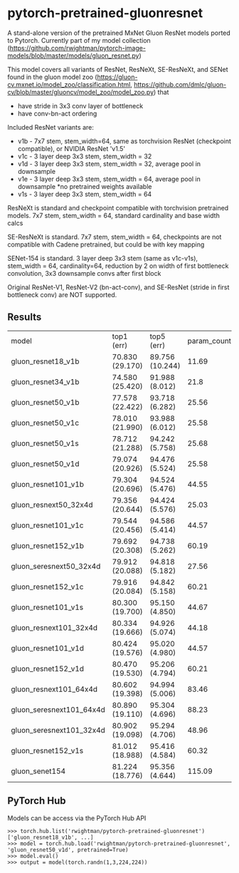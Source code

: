 # pytorch-pretrained-gluonresnet

A stand-alone version of the pretrained MxNet Gluon ResNet models ported to Pytorch. Currently part of my model collection (https://github.com/rwightman/pytorch-image-models/blob/master/models/gluon_resnet.py)

This model covers all variants of ResNet, ResNeXt, SE-ResNeXt, and SENet found in the gluon model zoo (https://gluon-cv.mxnet.io/model_zoo/classification.html, https://github.com/dmlc/gluon-cv/blob/master/gluoncv/model_zoo/model_zoo.py) that
  * have stride in 3x3 conv layer of bottleneck
  * have conv-bn-act ordering

Included ResNet variants are:
  * v1b - 7x7 stem, stem_width=64, same as torchvision ResNet (checkpoint compatible), or NVIDIA ResNet 'v1.5'
  * v1c - 3 layer deep 3x3 stem, stem_width = 32
  * v1d - 3 layer deep 3x3 stem, stem_width = 32, average pool in downsample
  * v1e - 3 layer deep 3x3 stem, stem_width = 64, average pool in downsample  *no pretrained weights available
  * v1s - 3 layer deep 3x3 stem, stem_width = 64

ResNeXt is standard and checkpoint compatible with torchvision pretrained models. 7x7 stem,
    stem_width = 64, standard cardinality and base width calcs

SE-ResNeXt is standard. 7x7 stem, stem_width = 64,
    checkpoints are not compatible with Cadene pretrained, but could be with key mapping

SENet-154 is standard. 3 layer deep 3x3 stem (same as v1c-v1s), stem_width = 64, cardinality=64,
    reduction by 2 on width of first bottleneck convolution, 3x3 downsample convs after first block

Original ResNet-V1, ResNet-V2 (bn-act-conv), and SE-ResNet (stride in first bottleneck conv) are NOT supported.


## Results
|               |            |            |      |
|---------------|------------|------------|------|
| model         | top1 (err) | top5 (err) | param_count |
| gluon_resnet18_v1b | 70.830 (29.170) | 89.756 (10.244) | 11.69  |
| gluon_resnet34_v1b | 74.580 (25.420) | 91.988 (8.012)  | 21.8   |
| gluon_resnet50_v1b | 77.578 (22.422) | 93.718 (6.282)  | 25.56  |
| gluon_resnet50_v1c | 78.010 (21.990) | 93.988 (6.012)  | 25.58  |
| gluon_resnet50_v1s | 78.712 (21.288) | 94.242 (5.758)  | 25.68  |
| gluon_resnet50_v1d | 79.074 (20.926) | 94.476 (5.524)  | 25.58  |
| gluon_resnet101_v1b | 79.304 (20.696) | 94.524 (5.476)  | 44.55  |
| gluon_resnext50_32x4d | 79.356 (20.644) | 94.424 (5.576)  | 25.03  |
| gluon_resnet101_v1c | 79.544 (20.456) | 94.586 (5.414)  | 44.57  |
| gluon_resnet152_v1b | 79.692 (20.308) | 94.738 (5.262)  | 60.19  |
| gluon_seresnext50_32x4d | 79.912 (20.088) | 94.818 (5.182)  | 27.56  |
| gluon_resnet152_v1c | 79.916 (20.084) | 94.842 (5.158)  | 60.21  |
| gluon_resnet101_v1s | 80.300 (19.700) | 95.150 (4.850)  | 44.67  |
| gluon_resnext101_32x4d | 80.334 (19.666) | 94.926 (5.074)  | 44.18  |
| gluon_resnet101_v1d | 80.424 (19.576) | 95.020 (4.980)  | 44.57  |
| gluon_resnet152_v1d | 80.470 (19.530) | 95.206 (4.794)  | 60.21  |
| gluon_resnext101_64x4d | 80.602 (19.398) | 94.994 (5.006)  | 83.46  |
| gluon_seresnext101_64x4d | 80.890 (19.110) | 95.304 (4.696)  | 88.23  |
| gluon_seresnext101_32x4d | 80.902 (19.098) | 95.294 (4.706)  | 48.96  |
| gluon_resnet152_v1s | 81.012 (18.988) | 95.416 (4.584)  | 60.32  |
| gluon_senet154 | 81.224 (18.776) | 95.356 (4.644)  | 115.09 |


## PyTorch Hub

Models can be access via the PyTorch Hub API

```
>>> torch.hub.list('rwightman/pytorch-pretrained-gluonresnet')
['gluon_resnet18_v1b', ...]
>>> model = torch.hub.load('rwightman/pytorch-pretrained-gluonresnet', 'gluon_resnet50_v1d', pretrained=True)
>>> model.eval()
>>> output = model(torch.randn(1,3,224,224))
```